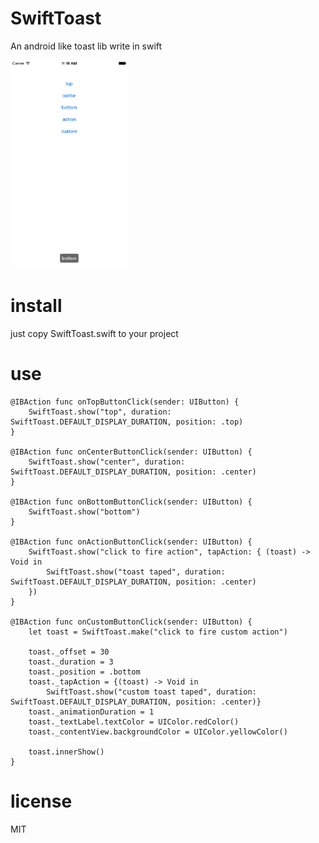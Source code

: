 # SwiftToast
An android like toast lib write in swift

<img src="https://github.com/aotian16/ESwiftToast/blob/master/screen_shot.png" width="188px" height="334px" />

# install
just copy SwiftToast.swift to your project

# use

    @IBAction func onTopButtonClick(sender: UIButton) {
        SwiftToast.show("top", duration: SwiftToast.DEFAULT_DISPLAY_DURATION, position: .top)
    }
    
    @IBAction func onCenterButtonClick(sender: UIButton) {
        SwiftToast.show("center", duration: SwiftToast.DEFAULT_DISPLAY_DURATION, position: .center)
    }
    
    @IBAction func onBottomButtonClick(sender: UIButton) {
        SwiftToast.show("bottom")
    }
    
    @IBAction func onActionButtonClick(sender: UIButton) {
        SwiftToast.show("click to fire action", tapAction: { (toast) -> Void in
            SwiftToast.show("toast taped", duration: SwiftToast.DEFAULT_DISPLAY_DURATION, position: .center)
        })
    }
    
    @IBAction func onCustomButtonClick(sender: UIButton) {
        let toast = SwiftToast.make("click to fire custom action")
        
        toast._offset = 30
        toast._duration = 3
        toast._position = .bottom
        toast._tapAction = {(toast) -> Void in
            SwiftToast.show("custom toast taped", duration: SwiftToast.DEFAULT_DISPLAY_DURATION, position: .center)}
        toast._animationDuration = 1
        toast._textLabel.textColor = UIColor.redColor()
        toast._contentView.backgroundColor = UIColor.yellowColor()
        
        toast.innerShow()
    }
    
# license
MIT
